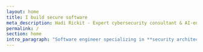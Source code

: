```yaml
---
layout: home
title: I build secure software
meta_description: Hadi Rickit - Expert cybersecurity consultant & AI-enhanced software engineer in Melbourne. Specializing in security audits, penetration testing, secure software architecture & AI-powered security workflows. Available worldwide for cybersecurity consulting.
permalink: /
section: home
intro_paragraph: "Software engineer specializing in **security architecture** — helping teams build systems that *protect* rather than *expose*."
---
```


